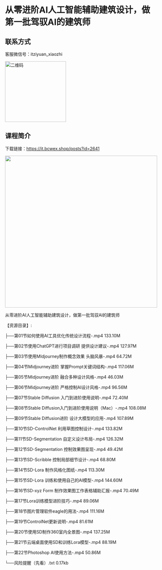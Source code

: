# 从零进阶AI人工智能辅助建筑设计，做第一批驾驭AI的建筑师

## 联系方式

客服微信号：itziyuan_xiaozhi

<img src="https://ziyuanyun.oss-cn-guangzhou.aliyuncs.com/common/20240614073449/666b82192834a.jpg" width="200" height="200" alt="二维码">

## 课程简介

下载链接：https://it.bcwex.shop/posts?id=2641

<img src="https://ziyuanyun.oss-cn-guangzhou.aliyuncs.com/yun/20240515184155/66449173d3bef.jpg" width="500" alt="">

  从零进阶AI人工智能辅助建筑设计，做第一批驾驭AI的建筑师



 【资源目录】:

 ├──第01节如何使用AI工具优化传统设计流程-.mp4 133.10M

 ├──第02节使用ChatGPT进行项目调研 提供设计建议-.mp4 127.97M

 ├──第03节使用MIdjourney制作概念效果 头脑风暴-.mp4 64.72M

 ├──第04节Midjourney进阶 掌握Prompt关键词结构-.mp4 117.06M

 ├──第05节Midjourney进阶 融合多种设计风格-.mp4 46.03M

 ├──第06节Midjourney进阶 严格控制AI设计风格-.mp4 96.56M

 ├──第07节Stable Diffusion 入门到进阶使用说明-.mp4 72.40M

 ├──第08节Stable Diffusion入门到进阶使用说明（Mac）-.mp4 108.08M

 ├──第09节Stable Diffusion进阶 设计大模型的应用-.mp4 107.89M

 ├──第10节SD-ControlNet 利用草图控制设计-.mp4 133.82M

 ├──第11节SD-Segmentation 自定义设计布局-.mp4 126.32M

 ├──第12节SD-Segmentation 控制效果图呈现-.mp4 49.42M

 ├──第13节SD-Scribble 控制局部细节设计-.mp4 68.80M

 ├──第14节SD-Lora 制作风格化图纸-.mp4 113.30M

 ├──第15节SD-Lora 训练和使用自己的AI模型-.mp4 144.60M

 ├──第16节SD-xyz Form 制作效果图工作表格辅助汇报-.mp4 70.49M

 ├──第17节Lora训练模型进阶技巧-.mp4 89.06M

 ├──第18节图片管理软件eagle的用法-.mp4 111.16M

 ├──第19节ControlNet更新说明-.mp4 81.61M

 ├──第20节使用SD制作360室内全景图-.mp4 137.25M

 ├──第21节云端桌面使用SD和训练Lora模型-.mp4 88.19M

 ├──第22节Photoshop AI使用方法-.mp4 50.86M

 └──风险提醒（先看）.txt 0.17kb

  